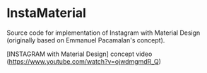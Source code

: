 InstaMaterial
=============

Source code for implementation of Instagram with Material Design (originally based on Emmanuel Pacamalan's concept). 

[INSTAGRAM with Material Design] concept video (https://www.youtube.com/watch?v=ojwdmgmdR_Q)
